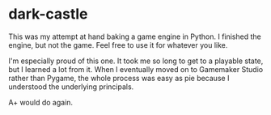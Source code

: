 # dark-castle
This was my attempt at hand baking a game engine in Python. I finished the engine, but not the game. Feel free to use it for whatever you like.

I'm especially proud of this one. It took me so long to get to a playable state, but I learned a lot from it. When I eventually moved on to Gamemaker Studio rather than Pygame, the whole process was easy as pie because I understood the underlying principals.

A+ would do again.
